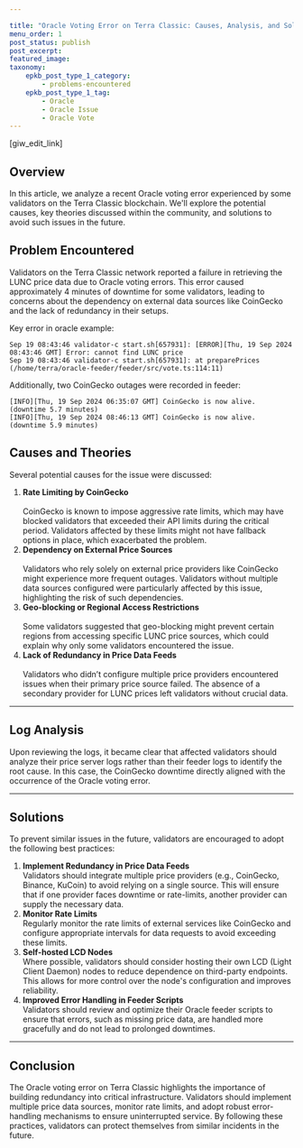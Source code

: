 ```yaml
---

title: "Oracle Voting Error on Terra Classic: Causes, Analysis, and Solutions"
menu_order: 1
post_status: publish
post_excerpt: 
featured_image: 
taxonomy:
    epkb_post_type_1_category:
        - problems-encountered
    epkb_post_type_1_tag:
        - Oracle
        - Oracle Issue
        - Oracle Vote
---
```


<p>[giw_edit_link]</p>

<!-- wp:heading -->
<h2 class="wp-block-heading" id="h-overview">Overview</h2>
<!-- /wp:heading -->

<!-- wp:paragraph -->
<p>In this article, we analyze a recent Oracle voting error experienced by some validators on the Terra Classic blockchain. We'll explore the potential causes, key theories discussed within the community, and solutions to avoid such issues in the future.</p>
<!-- /wp:paragraph -->

<!-- wp:heading -->
<h2 class="wp-block-heading">Problem Encountered</h2>
<!-- /wp:heading -->

<!-- wp:paragraph -->
<p>Validators on the Terra Classic network reported a failure in retrieving the LUNC price data due to Oracle voting errors. This error caused approximately 4 minutes of downtime for some validators, leading to concerns about the dependency on external data sources like CoinGecko and the lack of redundancy in their setups.</p>
<!-- /wp:paragraph -->

<!-- wp:paragraph -->
<p>Key error in oracle example:</p>
<!-- /wp:paragraph -->

<!-- wp:code -->
<pre class="wp-block-code"><code>Sep 19 08:43:46 validator-c start.sh&#91;657931]: &#91;ERROR]&#91;Thu, 19 Sep 2024 08:43:46 GMT] Error: cannot find LUNC price
Sep 19 08:43:46 validator-c start.sh&#91;657931]: at preparePrices (/home/terra/oracle-feeder/feeder/src/vote.ts:114:11)</code></pre>
<!-- /wp:code -->

<!-- wp:paragraph -->
<p>Additionally, two CoinGecko outages were recorded in feeder:</p>
<!-- /wp:paragraph -->

<!-- wp:code -->
<pre class="wp-block-code"><code>&#91;INFO]&#91;Thu, 19 Sep 2024 06:35:07 GMT] CoinGecko is now alive. (downtime 5.7 minutes)
&#91;INFO]&#91;Thu, 19 Sep 2024 08:46:13 GMT] CoinGecko is now alive. (downtime 5.9 minutes)</code></pre>
<!-- /wp:code -->

<!-- wp:heading -->
<h2 class="wp-block-heading" id="h-causes-and-theories">Causes and Theories</h2>
<!-- /wp:heading -->

<!-- wp:paragraph -->
<p>Several potential causes for the issue were discussed:</p>
<!-- /wp:paragraph -->

<!-- wp:list {"ordered":true} -->
<ol class="wp-block-list"><!-- wp:list-item -->
<li><strong>Rate Limiting by CoinGecko</strong><br><br>CoinGecko is known to impose aggressive rate limits, which may have blocked validators that exceeded their API limits during the critical period. Validators affected by these limits might not have fallback options in place, which exacerbated the problem.</li>
<!-- /wp:list-item -->

<!-- wp:list-item -->
<li><strong>Dependency on External Price Sources</strong><br><br>Validators who rely solely on external price providers like CoinGecko might experience more frequent outages. Validators without multiple data sources configured were particularly affected by this issue, highlighting the risk of such dependencies.</li>
<!-- /wp:list-item -->

<!-- wp:list-item -->
<li><strong>Geo-blocking or Regional Access Restrictions</strong><br><br>Some validators suggested that geo-blocking might prevent certain regions from accessing specific LUNC price sources, which could explain why only some validators encountered the issue.</li>
<!-- /wp:list-item -->

<!-- wp:list-item -->
<li><strong>Lack of Redundancy in Price Data Feeds</strong><br><br>Validators who didn’t configure multiple price providers encountered issues when their primary price source failed. The absence of a secondary provider for LUNC prices left validators without crucial data.</li>
<!-- /wp:list-item --></ol>
<!-- /wp:list -->

<!-- wp:separator -->
<hr class="wp-block-separator has-alpha-channel-opacity"/>
<!-- /wp:separator -->

<!-- wp:heading -->
<h2 class="wp-block-heading"><strong>Log Analysis</strong></h2>
<!-- /wp:heading -->

<!-- wp:paragraph -->
<p>Upon reviewing the logs, it became clear that affected validators should analyze their price server logs rather than their feeder logs to identify the root cause. In this case, the CoinGecko downtime directly aligned with the occurrence of the Oracle voting error.</p>
<!-- /wp:paragraph -->

<!-- wp:separator -->
<hr class="wp-block-separator has-alpha-channel-opacity"/>
<!-- /wp:separator -->

<!-- wp:heading -->
<h2 class="wp-block-heading"><strong>Solutions</strong></h2>
<!-- /wp:heading -->

<!-- wp:paragraph -->
<p>To prevent similar issues in the future, validators are encouraged to adopt the following best practices:</p>
<!-- /wp:paragraph -->

<!-- wp:list {"ordered":true} -->
<ol class="wp-block-list"><!-- wp:list-item -->
<li><strong>Implement Redundancy in Price Data Feeds</strong><br>Validators should integrate multiple price providers (e.g., CoinGecko, Binance, KuCoin) to avoid relying on a single source. This will ensure that if one provider faces downtime or rate-limits, another provider can supply the necessary data.</li>
<!-- /wp:list-item -->

<!-- wp:list-item -->
<li><strong>Monitor Rate Limits</strong><br>Regularly monitor the rate limits of external services like CoinGecko and configure appropriate intervals for data requests to avoid exceeding these limits.</li>
<!-- /wp:list-item -->

<!-- wp:list-item -->
<li><strong>Self-hosted LCD Nodes</strong><br>Where possible, validators should consider hosting their own LCD (Light Client Daemon) nodes to reduce dependence on third-party endpoints. This allows for more control over the node's configuration and improves reliability.</li>
<!-- /wp:list-item -->

<!-- wp:list-item -->
<li><strong>Improved Error Handling in Feeder Scripts</strong><br>Validators should review and optimize their Oracle feeder scripts to ensure that errors, such as missing price data, are handled more gracefully and do not lead to prolonged downtimes.</li>
<!-- /wp:list-item --></ol>
<!-- /wp:list -->

<!-- wp:separator -->
<hr class="wp-block-separator has-alpha-channel-opacity"/>
<!-- /wp:separator -->

<!-- wp:heading -->
<h2 class="wp-block-heading"><strong>Conclusion</strong></h2>
<!-- /wp:heading -->

<!-- wp:paragraph -->
<p>The Oracle voting error on Terra Classic highlights the importance of building redundancy into critical infrastructure. Validators should implement multiple price data sources, monitor rate limits, and adopt robust error-handling mechanisms to ensure uninterrupted service. By following these practices, validators can protect themselves from similar incidents in the future.</p>
<!-- /wp:paragraph -->
